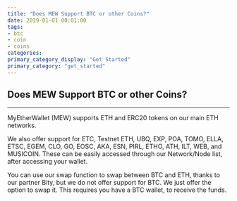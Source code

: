 ```yaml
---
title: "Does MEW Support BTC or other Coins?"
date: 2019-01-01 00:01:00
tags:
- btc
- coin
- coins
categories:
primary_category_display: "Get Started"
primary_category: "get_started"
---
```


## Does MEW Support BTC or other Coins?
***

MyEtherWallet (MEW) supports ETH and ERC20 tokens on our main ETH networks. 

We also offer support for ETC, Testnet ETH, UBQ, EXP, POA, TOMO, ELLA, ETSC, EGEM, CLO, GO, EOSC, AKA, ESN, PIRL, ETHO, ATH, ILT, WEB, and MUSICOIN. These can be easily accessed through our Network/Node list, after accessing your wallet. 

You can use our swap function to swap between BTC and ETH, thanks to our partner Bity, but we do not offer support for BTC. We just offer the option to swap it. This requires you have a BTC wallet, to receive the funds. 
